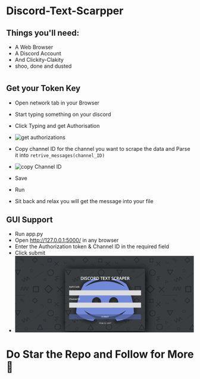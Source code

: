 # Discord-Text-Scarpper

## Things you'll need:
- A Web Browser
- A Discord Account
- And Clickity-Clakity 
- shoo, done and dusted

#

## Get your Token Key

- Open network tab in your Browser
- Start typing something on your discord
- Click Typing and get Authorisation 
- <img width="662" alt="get authorizations" src="https://user-images.githubusercontent.com/32642309/121036187-31efff80-c7cc-11eb-96d1-5f3b49b92683.png">

- Copy channel ID for the channel you want to scrape the data and Parse it into `retrive_messages(channel_ID)`

- <img width="299" alt="copy Channel ID" src="https://user-images.githubusercontent.com/32642309/121036327-4df3a100-c7cc-11eb-84c6-bd26cb2f326c.png">

-  Save
-  Run
-  Sit back and relax you will get the message into your file

## GUI Support

- Run app.py
- Open http://127.0.0.1:5000/ in any browser
- Enter the Authorization token & Channel ID in the required field
- Click submit
- <img width="662" alt="get authorizations" src="https://github.com/Ozzey/Discord-Text-Scarpper/blob/master/assets/gui_main.png">


# Do Star the Repo and Follow for More 🤭
